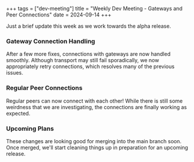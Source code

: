 +++
tags = ["dev-meeting"]
title = "Weekly Dev Meeting - Gateways and Peer Connections" 
date = 2024-09-14
+++

Just a brief update this week as we work towards the alpha release.

### Gateway Connection Handling

After a few more fixes, connections with gateways are now handled smoothly. Although transport may
still fail sporadically, we now appropriately retry connections, which resolves many of the previous
issues.

### Regular Peer Connections

Regular peers can now connect with each other! While there is still some weirdness that we are
investigating, the connections are finally working as expected.

### Upcoming Plans

These changes are looking good for merging into the main branch soon. Once merged, we'll start
cleaning things up in preparation for an upcoming release.
